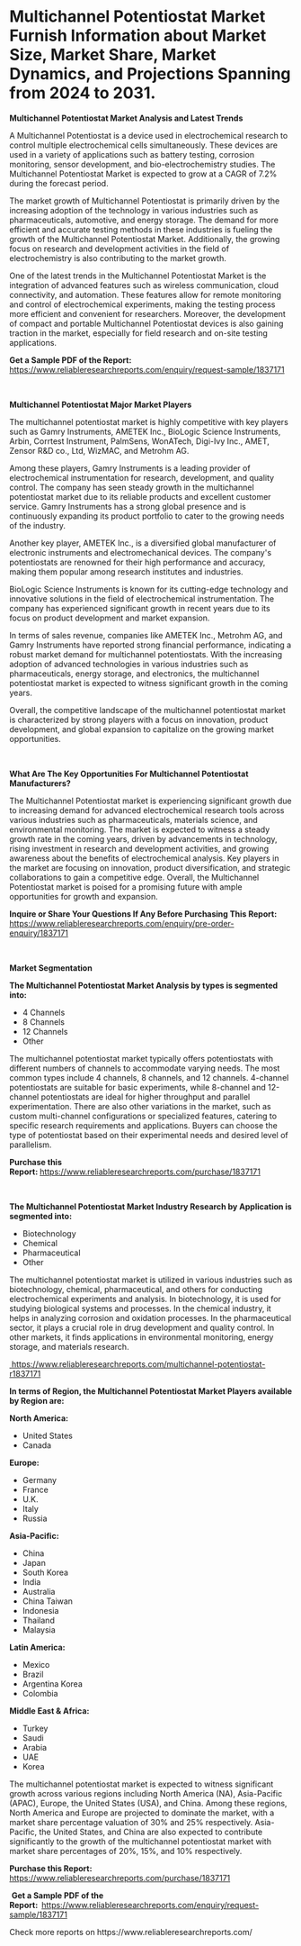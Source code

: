 <p><h1>Multichannel Potentiostat Market Furnish Information about Market Size, Market Share, Market Dynamics, and Projections Spanning from 2024 to 2031.</h1></p><p><strong>Multichannel Potentiostat Market Analysis and Latest Trends</strong></p>
<p><p>A Multichannel Potentiostat is a device used in electrochemical research to control multiple electrochemical cells simultaneously. These devices are used in a variety of applications such as battery testing, corrosion monitoring, sensor development, and bio-electrochemistry studies. The Multichannel Potentiostat Market is expected to grow at a CAGR of 7.2% during the forecast period.</p><p>The market growth of Multichannel Potentiostat is primarily driven by the increasing adoption of the technology in various industries such as pharmaceuticals, automotive, and energy storage. The demand for more efficient and accurate testing methods in these industries is fueling the growth of the Multichannel Potentiostat Market. Additionally, the growing focus on research and development activities in the field of electrochemistry is also contributing to the market growth.</p><p>One of the latest trends in the Multichannel Potentiostat Market is the integration of advanced features such as wireless communication, cloud connectivity, and automation. These features allow for remote monitoring and control of electrochemical experiments, making the testing process more efficient and convenient for researchers. Moreover, the development of compact and portable Multichannel Potentiostat devices is also gaining traction in the market, especially for field research and on-site testing applications.</p></p>
<p><strong>Get a Sample PDF of the Report:&nbsp;</strong> <a href="https://www.reliableresearchreports.com/enquiry/request-sample/1837171">https://www.reliableresearchreports.com/enquiry/request-sample/1837171</a></p>
<p>&nbsp;</p>
<p><strong>Multichannel Potentiostat Major Market Players</strong></p>
<p><p>The multichannel potentiostat market is highly competitive with key players such as Gamry Instruments, AMETEK Inc., BioLogic Science Instruments, Arbin, Corrtest Instrument, PalmSens, WonATech, Digi-Ivy Inc., AMET, Zensor R&D co., Ltd, WizMAC, and Metrohm AG.</p><p>Among these players, Gamry Instruments is a leading provider of electrochemical instrumentation for research, development, and quality control. The company has seen steady growth in the multichannel potentiostat market due to its reliable products and excellent customer service. Gamry Instruments has a strong global presence and is continuously expanding its product portfolio to cater to the growing needs of the industry.</p><p>Another key player, AMETEK Inc., is a diversified global manufacturer of electronic instruments and electromechanical devices. The company's potentiostats are renowned for their high performance and accuracy, making them popular among research institutes and industries.</p><p>BioLogic Science Instruments is known for its cutting-edge technology and innovative solutions in the field of electrochemical instrumentation. The company has experienced significant growth in recent years due to its focus on product development and market expansion.</p><p>In terms of sales revenue, companies like AMETEK Inc., Metrohm AG, and Gamry Instruments have reported strong financial performance, indicating a robust market demand for multichannel potentiostats. With the increasing adoption of advanced technologies in various industries such as pharmaceuticals, energy storage, and electronics, the multichannel potentiostat market is expected to witness significant growth in the coming years.</p><p>Overall, the competitive landscape of the multichannel potentiostat market is characterized by strong players with a focus on innovation, product development, and global expansion to capitalize on the growing market opportunities.</p></p>
<p>&nbsp;</p>
<p><strong>What Are The Key Opportunities For Multichannel Potentiostat Manufacturers?</strong></p>
<p><p>The Multichannel Potentiostat market is experiencing significant growth due to increasing demand for advanced electrochemical research tools across various industries such as pharmaceuticals, materials science, and environmental monitoring. The market is expected to witness a steady growth rate in the coming years, driven by advancements in technology, rising investment in research and development activities, and growing awareness about the benefits of electrochemical analysis. Key players in the market are focusing on innovation, product diversification, and strategic collaborations to gain a competitive edge. Overall, the Multichannel Potentiostat market is poised for a promising future with ample opportunities for growth and expansion.</p></p>
<p><strong>Inquire or Share Your Questions If Any Before Purchasing This Report:</strong> <a href="https://www.reliableresearchreports.com/enquiry/pre-order-enquiry/1837171">https://www.reliableresearchreports.com/enquiry/pre-order-enquiry/1837171</a></p>
<p>&nbsp;</p>
<p><strong>Market Segmentation</strong></p>
<p><strong>The Multichannel Potentiostat Market Analysis by types is segmented into:</strong></p>
<p><ul><li>4 Channels</li><li>8 Channels</li><li>12 Channels</li><li>Other</li></ul></p>
<p><p>The multichannel potentiostat market typically offers potentiostats with different numbers of channels to accommodate varying needs. The most common types include 4 channels, 8 channels, and 12 channels. 4-channel potentiostats are suitable for basic experiments, while 8-channel and 12-channel potentiostats are ideal for higher throughput and parallel experimentation. There are also other variations in the market, such as custom multi-channel configurations or specialized features, catering to specific research requirements and applications. Buyers can choose the type of potentiostat based on their experimental needs and desired level of parallelism.</p></p>
<p><strong>Purchase this Report:&nbsp;</strong><a href="https://www.reliableresearchreports.com/purchase/1837171">https://www.reliableresearchreports.com/purchase/1837171</a></p>
<p>&nbsp;</p>
<p><strong>The Multichannel Potentiostat Market Industry Research by Application is segmented into:</strong></p>
<p><ul><li>Biotechnology</li><li>Chemical</li><li>Pharmaceutical</li><li>Other</li></ul></p>
<p><p>The multichannel potentiostat market is utilized in various industries such as biotechnology, chemical, pharmaceutical, and others for conducting electrochemical experiments and analysis. In biotechnology, it is used for studying biological systems and processes. In the chemical industry, it helps in analyzing corrosion and oxidation processes. In the pharmaceutical sector, it plays a crucial role in drug development and quality control. In other markets, it finds applications in environmental monitoring, energy storage, and materials research.</p></p>
<p><a href="https://www.reliableresearchreports.com/multichannel-potentiostat-r1837171">&nbsp;https://www.reliableresearchreports.com/multichannel-potentiostat-r1837171</a></p>
<p><strong>In terms of Region, the Multichannel Potentiostat Market Players available by Region are:</strong></p>
<p>
    <p> <strong> North America: </strong>
        <ul>
            <li>United States</li>
            <li>Canada</li>
        </ul>
        </p> 
    <p> <strong> Europe: </strong>
        <ul>
            <li>Germany</li>
            <li>France</li>
            <li>U.K.</li>
            <li>Italy</li>
            <li>Russia</li>
        </ul>
        </p> 
    <p> <strong> Asia-Pacific: </strong>
        <ul>
            <li>China</li>
            <li>Japan</li>
            <li>South Korea</li>
            <li>India</li>
            <li>Australia</li>
            <li>China Taiwan</li>
            <li>Indonesia</li>
            <li>Thailand</li>
            <li>Malaysia</li>
        </ul>
        </p> 
    <p> <strong> Latin America: </strong>
        <ul>
            <li>Mexico</li>
            <li>Brazil</li>
            <li>Argentina Korea</li>
            <li>Colombia</li>
        </ul>
        </p> 
    <p> <strong> Middle East & Africa: </strong>
        <ul>
            <li>Turkey</li>
            <li>Saudi</li>
            <li>Arabia</li>
            <li>UAE</li>
            <li>Korea</li>
        </ul>
    </p>
    </p>
<p><p>The multichannel potentiostat market is expected to witness significant growth across various regions including North America (NA), Asia-Pacific (APAC), Europe, the United States (USA), and China. Among these regions, North America and Europe are projected to dominate the market, with a market share percentage valuation of 30% and 25% respectively. Asia-Pacific, the United States, and China are also expected to contribute significantly to the growth of the multichannel potentiostat market with market share percentages of 20%, 15%, and 10% respectively.</p></p>
<p><strong>Purchase this Report: </strong><a href="https://www.reliableresearchreports.com/purchase/1837171">https://www.reliableresearchreports.com/purchase/1837171</a></p>
<p>&nbsp;<strong>Get a Sample PDF of the Report:&nbsp;&nbsp;</strong><a href="https://www.reliableresearchreports.com/enquiry/request-sample/1837171">https://www.reliableresearchreports.com/enquiry/request-sample/1837171</a></p>
<p><strong></strong></p>
<p>Check more reports on https://www.reliableresearchreports.com/</p>